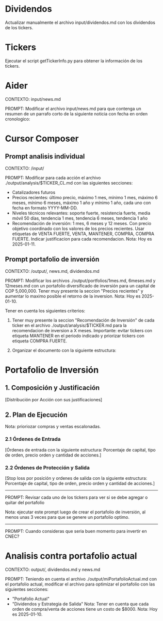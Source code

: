 # Dividendos

Actualizar manualmente el archivo input/dividendos.md con los dividendos de los tickers.

# Tickers

Ejecutar el script getTickerInfo.py para obtener la información de los tickers.

# Aider
CONTEXTO: input/news.md

PROMPT: Modificar el archivo input/news.md para que contenga un resumen de un parrafo corto de la siguiente noticia con fecha en orden cronologico:

# Cursor Composer

## Prompt analisis individual

CONTEXTO: /input/

PROMPT: 
Modificar para cada acción el archivo ./output/analysis/$TICKER_CL.md con las siguientes secciones:
- Catalizadores futuros
- Precios recientes: último precio, máximo 1 mes, mínimo 1 mes, máximo 6 meses, mínimo 6 meses, máximo 1 año y mínimo 1 año, cada uno con fecha en formato YYYY-MM-DD.
- Niveles técnicos relevantes: soporte fuerte, resistencia fuerte, media móvil 50 días, tendencia 1 mes, tendencia 6 meses, tendencia 1 año
- Recomendación de inversión: 1 mes, 6 meses y 12 meses. Con precio objetivo coordinado con los valores de los precios recientes. Usar etiquetas de VENTA FUERTE, VENTA, MANTENER, COMPRA, COMPRA FUERTE. Indicar justificacion para cada recomendacion.
Nota: Hoy es 2025-01-11.

## Prompt portafolio de inversión

CONTEXTO: /output/, news.md, dividendos.md

PROMPT:
Modificar los archivos ./output/portfolios/1mes.md, 6meses.md y 12meses.md con un portafolio diversificado de inversión para un capital de COP 5,000,000. Tener muy presente la seccion "Precios recientes" y aumentar lo maximo posible el retorno de la inversion.
Nota: Hoy es 2025-01-10.

Tener en cuenta los siguientes criterios:

1. Tener muy presente la seccion "Recomendación de Inversión" de cada ticker en el archivo ./output/analysis/$TICKER.md para la recomendacion de inversion a X meses. Importante: evitar tickers con etiqueta MANTENER en el periodo indicado y priorizar tickers con etiqueta COMPRA FUERTE.

2. Organizar el documento con la siguiente estructura:

# Portafolio de Inversión

## 1. Composición y Justificación

[Distribución por Acción con sus justificaciones]

## 2. Plan de Ejecución

Nota: prioriozar compras y ventas escalonadas.

### 2.1 Órdenes de Entrada

[Órdenes de entrada con la siguiente estructura: Porcentaje de capital, tipo de orden, precio orden y cantidad de acciones.]

### 2.2 Órdenes de Protección y Salida

[Stop loss por posición y ordenes de salida con la siguiente estructura: Porcentaje de capital, tipo de orden, precio orden y cantidad de acciones.]

---

PROMPT: Revisar cada uno de los tickers para ver si se debe agregar o quitar del portafolio

Nota: ejecutar este prompt luego de crear el portafolio de inversión, al menos unas 3 veces para que se genere un portafolio optimo.

---

PROMPT: Cuando consideras que seria buen momento para invertir en CNEC?


# Analisis contra portafolio actual

CONTEXTO: output/, dividendos.md y news.md

PROMPT: 
Teniendo en cuenta el archivo ./output/miPortafolioActual.md con el portafolio actual, modificar el archivo para optimizar el portafolio con las siguientes secciones:
- "Portafolio Actual"
- "Dividendos y Estrategia de Salida"
Nota: Tener en cuenta que cada orden de compra/venta de acciones tiene un costo de $8000.
Nota: Hoy es 2025-01-10.

